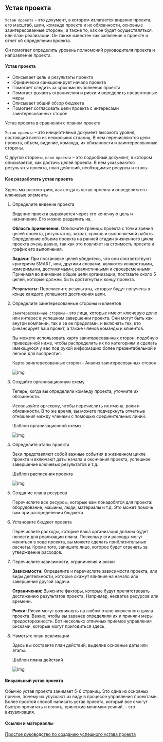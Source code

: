 Устав проекта
----

```Устав проекта``` – это документ, в котором излагается видение проекта, его масштаб, цели, команда проекта и их обязанности, основные заинтересованные стороны, а также то, как он будет осуществляться, или план реализации. Он также известен как заявление о проекте и отчет об определении проекта.

Он помогает определить уровень полномочий руководителя проекта и направление проекта.

#### Устав проекта

- Описывает цель и результаты проекта
- Юридически санкционирует начало проекта
- Помогает следить за сроками выполнения проекта
- Помогает выявить ограничения и риски и определить превентивные меры
- Описывает общий обзор бюджета
- Помогает согласовать цели проекта с интересами заинтересованных сторон 


Устав проекта в сравнении с планом проекта

```Устав проекта``` – это инициативный документ высокого уровня, состоящий всего из нескольких страниц. В нем перечисляются цели проекта, объем, видение, команда, их обязанности и заинтересованные стороны.

С другой стороны, ```план проекта``` – это подробный документ, в котором описывается, как достичь целей проекта. В нем указываются результаты проекта, план действий, необходимые ресурсы и этапы.

#### Как разработать устав проекта

Здесь мы рассмотрим, как создать устав проекта и определим его ключевые элементы.

1. Определите видение проекта

    Видение проекта выражается через его конечную цель и назначение. Его можно разделить на,

    **Область применения:** Объясните границы проекта с точки зрения целей проекта, результатов, затрат, сроков и выполняемой работы. Определение объема проекта на ранней стадии жизненного цикла проекта очень важно, так как это повлияет на стоимость проекта и график его выполнения.

    **Задачи:** При постановке целей убедитесь, что они соответствуют критериям SMART, или, другими словами, являются конкретными, измеримыми, достижимыми, реалистичными и своевременными. Принимая во внимание общие цели организации, поставьте около 5 целей, которые должны быть достигнуты к концу проекта.

    **Результаты:** Перечислите результаты, которые будут получены в конце каждого успешного достижения цели.
2. Определите заинтересованные стороны и клиентов

    ```Заинтересованные стороны``` – это лица, которые имеют ключевую долю или интерес в успешном завершении проекта. Они могут быть как внутри компании, так и за ее пределами, и включать тех, кто финансирует ваш проект, а также членов команды и клиентов.

    Вы можете использовать карту заинтересованных сторон, подобную приведенной ниже, чтобы распределить их по категориям и сделать имеющуюся у вас под рукой информацию более презентабельной и легкой для восприятия.

    Карта заинтересованных сторон - Анализ заинтересованных сторон

    ![img](img/1.jpg)

3. Создайте организационную схему

    Теперь, когда вы определили команду проекта, уточните их обязанности.

    Используйте оргсхему, чтобы перечислить их имена, роли и обязанности. В то же время, вы можете подчеркнуть отчетные отношения между членами с помощью соединительных линий.

    Шаблон организационной схемы

    ![img](img/2.jpg)

4. Определите этапы проекта

    Вехи представляют собой важные события в жизненном цикле проекта и включают даты начала и окончания проекта, успешное завершение ключевых результатов и т.д.

    Шаблон расписания проекта

    ![img](img/3.jpg)

5. Создание плана ресурсов

    Перечислите все ресурсы, которые вам понадобятся для проекта: оборудование, машины, люди, материалы и т.д. Это может помочь вам при распределении бюджета.
6. Установите бюджет проекта

    Перечислите расходы, которые ваша организация должна будет понести для реализации плана. Поскольку эти расходы могут меняться в ходе проекта, вы можете сделать приблизительные расчеты. Кроме того, запишите лицо, которое будет отвечать за утверждение расходов.
7. Перечислите зависимости, ограничения и риски

    **Зависимости:** Определите и перечислите зависимости проекта, или виды деятельности, которые окажут влияние на начало или завершение другой задачи.

    **Ограничения:** Выясните факторы, которые будут препятствовать достижению результатов проекта. Например, нехватка ресурсов или времени.

    **Риски:** Риски могут возникнуть на любом этапе жизненного цикла проекта. Важно, чтобы вы заранее определили их и приняли меры предосторожности. Вот несколько отличных приемов управления рисками, которые могут пригодиться здесь.
8. Наметьте план реализации

    Здесь вы составите план действий, выделив основные даты или этапы.

    Шаблон плана действий 

    ![img](img/4.jpg)

#### Визуальный устав проекта

Обычно устав проекта занимает 5-6 страниц. Это одна из основных причин, почему их упускают из виду в процессе управления проектами. Более простой способ написать устав проекта, который все смогут быстро прочитать и понять, приложив минимум усилий, – это визуализация. 


#### Ссылки и материаллы

[Простое руководство по созданию успешного устава проекта](https://creately.com/blog/ru/%D1%83%D0%BF%D1%80%D0%B0%D0%B2%D0%BB%D0%B5%D0%BD%D0%B8%D0%B5-%D0%BF%D1%80%D0%BE%D0%B5%D0%BA%D1%82%D0%BE%D0%BC-2/%D0%BF%D1%80%D0%BE%D1%81%D1%82%D0%BE%D0%B5-%D1%80%D1%83%D0%BA%D0%BE%D0%B2%D0%BE%D0%B4%D1%81%D1%82%D0%B2%D0%BE-%D0%BF%D0%BE-%D1%81%D0%BE%D0%B7%D0%B4%D0%B0%D0%BD%D0%B8%D1%8E-%D1%83%D1%81%D0%BF%D0%B5/)
